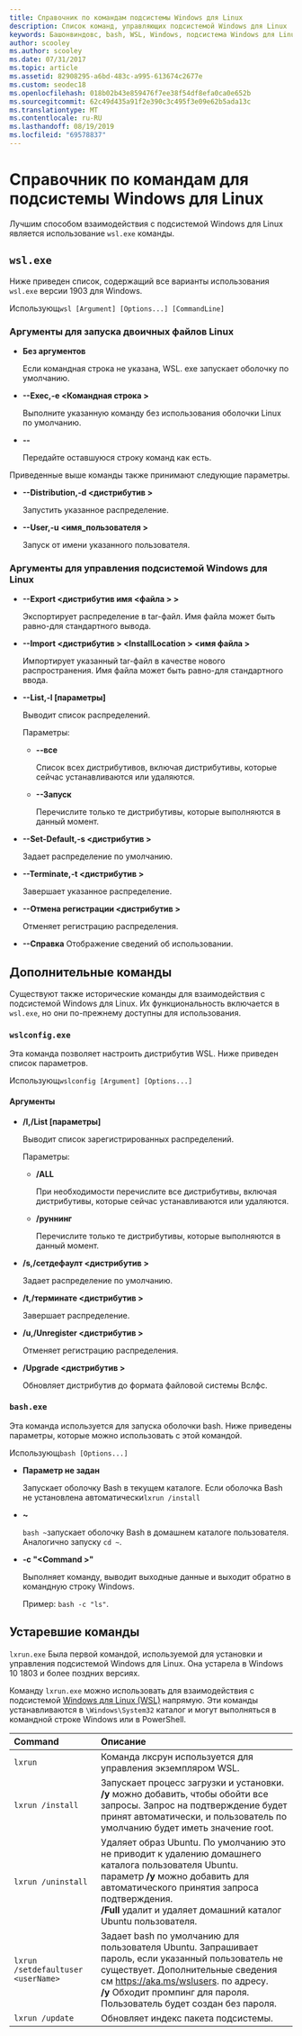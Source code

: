 ```yaml
---
title: Справочник по командам подсистемы Windows для Linux
description: Список команд, управляющих подсистемой Windows для Linux
keywords: Башонвиндовс, bash, WSL, Windows, подсистема Windows для Linux, виндовссубсистем, Ubuntu
author: scooley
ms.author: scooley
ms.date: 07/31/2017
ms.topic: article
ms.assetid: 82908295-a6bd-483c-a995-613674c2677e
ms.custom: seodec18
ms.openlocfilehash: 018b02b43e859476f7ee38f54df8efa0ca0e652b
ms.sourcegitcommit: 62c49d435a91f2e390c3c495f3e09e62b5ada13c
ms.translationtype: MT
ms.contentlocale: ru-RU
ms.lasthandoff: 08/19/2019
ms.locfileid: "69578837"
---
```

# <a name="command-reference-for-windows-subsystem-for-linux"></a>Справочник по командам для подсистемы Windows для Linux

Лучшим способом взаимодействия с подсистемой Windows для Linux является использование `wsl.exe` команды. 


## `wsl.exe`

Ниже приведен список, содержащий все варианты использования `wsl.exe` версии 1903 для Windows.

Использующ`wsl [Argument] [Options...] [CommandLine]`

### <a name="arguments-for-running-linux-binaries"></a>Аргументы для запуска двоичных файлов Linux

* **Без аргументов**

  Если командная строка не указана, WSL. exe запускает оболочку по умолчанию.

* **--Exec,-e \<Командная строка >**
  
  Выполните указанную команду без использования оболочки Linux по умолчанию.

* **--**
  
  Передайте оставшуюся строку команд как есть.

Приведенные выше команды также принимают следующие параметры.

* **--Distribution,-d \<дистрибутив >**

  Запустить указанное распределение.

* **--User,-u \<имя_пользователя >**

  Запуск от имени указанного пользователя.

### <a name="arguments-for-managing-windows-subsystem-for-linux"></a>Аргументы для управления подсистемой Windows для Linux

* **--Export \<дистрибутив имя \<файла > >**
  
  Экспортирует распределение в tar-файл. Имя файла может быть равно-для стандартного вывода.

* **--Import \<дистрибутив > \<InstallLocation > \<имя файла >**
  
  Импортирует указанный tar-файл в качестве нового распространения. Имя файла может быть равно-для стандартного ввода.

* **--List,-l [параметры]**
  
  Выводит список распределений.

  Параметры:
  * **--все**
      
    Список всех дистрибутивов, включая дистрибутивы, которые сейчас устанавливаются или удаляются.

  * **--Запуск**
      
    Перечислите только те дистрибутивы, которые выполняются в данный момент.

* **--Set-Default,-s \<дистрибутив >**
  
  Задает распределение по умолчанию.

* **--Terminate,-t \<дистрибутив >**
  
  Завершает указанное распределение.

* **--Отмена регистрации \<дистрибутив >**
  
  Отменяет регистрацию распределения.
   
* **--Справка** Отображение сведений об использовании.

## <a name="additional-commands"></a>Дополнительные команды

Существуют также исторические команды для взаимодействия с подсистемой Windows для Linux. Их функциональность включается в `wsl.exe`, но они по-прежнему доступны для использования. 

### `wslconfig.exe`

Эта команда позволяет настроить дистрибутив WSL. Ниже приведен список параметров.

Использующ`wslconfig [Argument] [Options...]`

#### <a name="arguments"></a>Аргументы
* **/l,/List [параметры]**
  
  Выводит список зарегистрированных распределений.
  
  Параметры:
    * **/ALL**
    
      При необходимости перечислите все дистрибутивы, включая дистрибутивы, которые сейчас устанавливаются или удаляются.

    * **/руннинг**
      
      Перечислите только те дистрибутивы, которые выполняются в данный момент.

* **/s,/сетдефаулт \<дистрибутив >**
  
  Задает распределение по умолчанию.

* **/t,/терминате \<дистрибутив >**
  
  Завершает распределение.

* **/u,/Unregister \<дистрибутив >**
  
  Отменяет регистрацию распределения.
   
* **/Upgrade \<дистрибутив >**
  
  Обновляет дистрибутив до формата файловой системы Вслфс.

### `bash.exe`

Эта команда используется для запуска оболочки bash. Ниже приведены параметры, которые можно использовать с этой командой.

Использующ`bash [Options...]`

* **Параметр не задан**
  
  Запускает оболочку Bash в текущем каталоге. Если оболочка Bash не установлена автоматически`lxrun /install`

* **~**
  
  `bash ~`запускает оболочку Bash в домашнем каталоге пользователя.  Аналогично запуску `cd ~`.

* **-c "\<Command >"**
  
  Выполняет команду, выводит выходные данные и выходит обратно в командную строку Windows.
    
  Пример: `bash -c "ls"`.

## <a name="deprecated-commands"></a>Устаревшие команды

`lxrun.exe` Была первой командой, используемой для установки и управления подсистемой Windows для Linux. Она устарела в Windows 10 1803 и более поздних версиях.

Команду `lxrun.exe` можно использовать для взаимодействия с подсистемой [Windows для Linux (WSL)](https://msdn.microsoft.com/en-us/commandline/wsl/faq#what-windows-subsystem-for-linux-wsl-) напрямую.  Эти команды устанавливаются в `\Windows\System32` каталог и могут выполняться в командной строке Windows или в PowerShell.

| Command                     | Описание                     |
|:----------------------------|:---------------------------|
| `lxrun`                     | Команда лксрун используется для управления экземпляром WSL. |
| `lxrun /install`            | Запускает процесс загрузки и установки. <br/> **/y** можно добавить, чтобы обойти все запросы.  Запрос на подтверждение будет принят автоматически, и пользователь по умолчанию будет иметь значение root.          |
| `lxrun /uninstall`          | Удаляет образ Ubuntu.  По умолчанию это не приводит к удалению домашнего каталога пользователя Ubuntu. <br/> параметр **/y** можно добавить для автоматического принятия запроса подтверждения. <br/>**/Full** удалит и удаляет домашний каталог Ubuntu пользователя.         |
| `lxrun /setdefaultuser <userName>`     | Задает bash по умолчанию для пользователя Ubuntu. Запрашивает пароль, если указанный пользователь не существует.  Дополнительные сведения см https://aka.ms/wslusers. по адресу. <br/> **/y** Обходит промпинг для пароля.  Пользователь будет создан без пароля.|
| `lxrun /update`            | Обновляет индекс пакета подсистемы.          |
